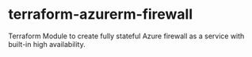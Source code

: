 # terraform-azurerm-firewall
Terraform Module to create fully stateful Azure firewall as a service with built-in high availability.  
